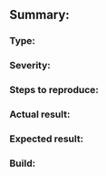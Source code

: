 ## Summary:
### Type:
### Severity:
### Steps to reproduce:
### Actual result:
### Expected result:
### Build:
